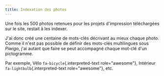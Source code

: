 ```yaml
---
title: Indexation des photos
---
```


Une fois les 500 photos retenues pour les projets d'impression
téléchargées sur le site, restait à les indexer.

J'ai donc créé une centaine de mots-clés décrivant au mieux chaque
photo. Comme il n'est pas possible de définir des mots-clés
multilingues sous *Piwigo*, j'ai autant que faire se peut accompagné
chaque mot-clé d'un pictogramme.

Par exemple, Vélo `fa-bicycle`{.interpreted-text role="awesome"},
Intérieur `fa-lightbulb`{.interpreted-text role="awesome"}, etc.
